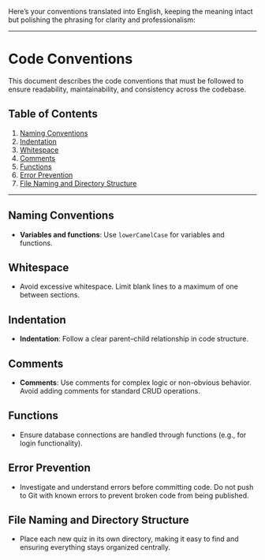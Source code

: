 Here’s your conventions translated into English, keeping the meaning intact but polishing the phrasing for clarity and professionalism:

---

# Code Conventions

This document describes the code conventions that must be followed to ensure readability, maintainability, and consistency across the codebase.

## Table of Contents

1. [Naming Conventions](#naming-conventions)
2. [Indentation](#indentation)
3. [Whitespace](#whitespace)
4. [Comments](#comments)
5. [Functions](#functions)
6. [Error Prevention](#error-prevention)
7. [File Naming and Directory Structure](#file-naming-and-directory-structure)

---

## Naming Conventions

* **Variables and functions**: Use `lowerCamelCase` for variables and functions.

## Whitespace

* Avoid excessive whitespace. Limit blank lines to a maximum of one between sections.

## Indentation

* **Indentation**: Follow a clear parent–child relationship in code structure.

## Comments

* **Comments**: Use comments for complex logic or non-obvious behavior. Avoid adding comments for standard CRUD operations.

## Functions

* Ensure database connections are handled through functions (e.g., for login functionality).

## Error Prevention

* Investigate and understand errors before committing code. Do not push to Git with known errors to prevent broken code from being published.

## File Naming and Directory Structure

* Place each new quiz in its own directory, making it easy to find and ensuring everything stays organized centrally.
